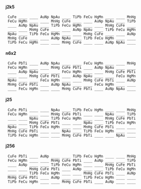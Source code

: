 

#### j2k5

     CuFe ____ ____ AuNp NpAu ____ TiPb FeCu HgMn ____ ____ MnHg 
     FeCu HgMn ____ ____ MnHg CuFe ____ ____ AuNp NpAu ____ TiPb 
     ____ AuNp NpAu ____ TiPb FeCu HgMn ____ ____ MnHg CuFe ____ 
     ____ ____ MnHg CuFe ____ ____ AuNp NpAu ____ TiPb FeCu HgMn 
     NpAu ____ TiPb FeCu HgMn ____ ____ MnHg CuFe ____ ____ AuNp 
     MnHg CuFe ____ ____ AuNp NpAu ____ TiPb FeCu HgMn ____ ____ 
     TiPb FeCu HgMn ____ ____ MnHg CuFe ____ ____ AuNp NpAu ____ 


#### n6x2

     CuFe PbTi ____ AuNp NpAu ____ ____ FeCu HgMn ____ ____ MnHg 
     FeCu HgMn ____ ____ MnHg CuFe PbTi ____ AuNp NpAu ____ ____ 
     ____ AuNp NpAu ____ ____ FeCu HgMn ____ ____ MnHg CuFe PbTi 
     ____ ____ MnHg CuFe PbTi ____ AuNp NpAu ____ ____ FeCu HgMn 
     NpAu ____ ____ FeCu HgMn ____ ____ MnHg CuFe PbTi ____ AuNp 
     MnHg CuFe PbTi ____ AuNp NpAu ____ ____ FeCu HgMn ____ ____ 
     ____ FeCu HgMn ____ ____ MnHg CuFe PbTi ____ AuNp NpAu ____ 


#### j25

     CuFe PbTi ____ ____ NpAu ____ TiPb FeCu HgMn ____ ____ MnHg 
     FeCu HgMn ____ ____ MnHg CuFe PbTi ____ ____ NpAu ____ TiPb 
     ____ ____ NpAu ____ TiPb FeCu HgMn ____ ____ MnHg CuFe PbTi 
     ____ ____ MnHg CuFe PbTi ____ ____ NpAu ____ TiPb FeCu HgMn 
     NpAu ____ TiPb FeCu HgMn ____ ____ MnHg CuFe PbTi ____ ____ 
     MnHg CuFe PbTi ____ ____ NpAu ____ TiPb FeCu HgMn ____ ____ 
     TiPb FeCu HgMn ____ ____ MnHg CuFe PbTi ____ ____ NpAu ____ 


#### j256

     CuFe PbTi ____ AuNp ____ ____ TiPb FeCu HgMn ____ ____ MnHg 
     FeCu HgMn ____ ____ MnHg CuFe PbTi ____ AuNp ____ ____ TiPb 
     ____ AuNp ____ ____ TiPb FeCu HgMn ____ ____ MnHg CuFe PbTi 
     ____ ____ MnHg CuFe PbTi ____ AuNp ____ ____ TiPb FeCu HgMn 
     ____ ____ TiPb FeCu HgMn ____ ____ MnHg CuFe PbTi ____ AuNp 
     MnHg CuFe PbTi ____ AuNp ____ ____ TiPb FeCu HgMn ____ ____ 
     TiPb FeCu HgMn ____ ____ MnHg CuFe PbTi ____ AuNp ____ ____ 

